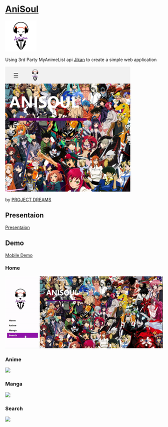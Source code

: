 # [AniSoul](https://anisoul-mal.web.app/)
<img src="APP/public/img/logo.png" height="100" width="100">

Using 3rd Party MyAnimeList api [Jikan](https://jikan.docs.apiary.io/) to create a simple web application

<img src="Demo/anisoul-mal.web.app_.png" height="400" width="400">

by [PROJECT DREAMS](https://github.com/Hansel-alt/PROJECT_DREAMS.git)

## Presentaion
[Presentaion](https://youtu.be/i8WYnVQFR3M)

## Demo
[Mobile Demo](https://www.youtube.com/watch?v=TffsLu_ZVbM)
### Home
![](/Demo/home.gif)
### Anime
![](/Demo/anime.gif)
### Manga
![](/Demo/manga.gif)
### Search
![](/Demo/search.gif)

